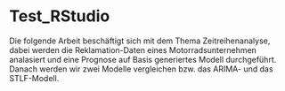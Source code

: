 # Test_RStudio
Die folgende Arbeit beschäftigt sich mit dem Thema Zeitreihenanalyse, dabei werden die Reklamation-Daten eines Motorradsunternehmen analasiert und eine Prognose auf Basis generiertes Modell durchgeführt. Danach werden wir zwei Modelle vergleichen bzw. das ARIMA- und das STLF-Modell. 
